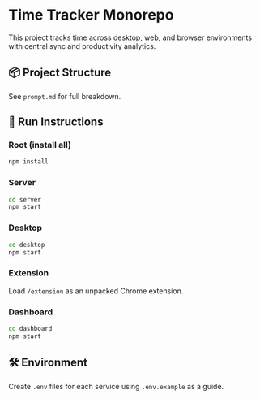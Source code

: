 # Time Tracker Monorepo

This project tracks time across desktop, web, and browser environments with central sync and productivity analytics.

## 📦 Project Structure
See `prompt.md` for full breakdown.

## 🚀 Run Instructions

### Root (install all)
```bash
npm install
```

### Server
```bash
cd server
npm start
```

### Desktop
```bash
cd desktop
npm start
```

### Extension
Load `/extension` as an unpacked Chrome extension.

### Dashboard
```bash
cd dashboard
npm start
```

## 🛠 Environment
Create `.env` files for each service using `.env.example` as a guide.
